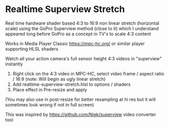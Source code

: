 # Realtime Superview Stretch
Real time hardware shader based 4:3 to 16:9 non linear stretch (horizontal scale) using the GoPro Superview method (close to it) which I understand appeared long before GoPro as a concept in TV's to scale 4:3 content

Works in Media Player Classic https://mpc-hc.org/ or similar player supporting HLSL shaders

Watch all your action camera's full sensor height 4:3 videos in "superview" instantly

1. Right click on the 4:3 video in MPC-HC, select video frame / aspect ratio / 16:9 (note: Will begin as ugly linear stretch)
2. Add realtime-superview-stretch.hlsl to options / shaders
3. Place effect in Pre-resize and apply

(You may also use in post-resize for better resampling at hi res but it will sometimes look wrong if not in full screen)

This was inspired by https://github.com/Niek/superview video converter tool
